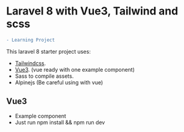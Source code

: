 # Laravel 8 with Vue3, Tailwind and scss

```diff
- Learning Project
```

This laravel 8 starter project uses:

- [Tailwindcss](https://tailwindcss.com/).
- [Vue3](https://v3.vuejs.org/). (vue ready with one example component)
- Sass to compile assets.
- Alpinejs (Be careful using with vue)

## Vue3

- Example component
- Just run npm install && npm run dev
